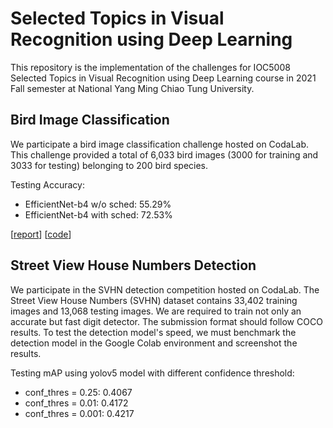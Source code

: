# Selected Topics in Visual Recognition using Deep Learning
This repository is the implementation of the challenges for IOC5008 Selected Topics in Visual Recognition using Deep Learning course in 2021 Fall semester at National Yang Ming Chiao Tung University.

## Bird Image Classification
We participate a bird image classification challenge hosted on CodaLab. This challenge provided a total of 6,033 bird images (3000 for training and 3033 for testing) belonging to 200 bird species.

Testing Accuracy:
* EfficientNet-b4 w/o sched: 55.29%
* EfficientNet-b4 with sched: 72.53%

[[report](https://github.com/joycenerd/bird-images-classification/blob/main/REPORT.pdf)] [[code](https://github.com/joycenerd/bird-images-classification)]

## Street View House Numbers Detection
We participate in the SVHN detection competition hosted on CodaLab. The Street View House Numbers (SVHN) dataset contains 33,402 training images and 13,068 testing images. We are required to train not only an accurate but fast digit detector. The submission format should follow COCO results. To test the detection model's speed, we must benchmark the detection model in the Google Colab environment and screenshot the results. 

Testing mAP using yolov5 model with different confidence threshold:
* conf_thres = 0.25: 0.4067
* conf_thres = 0.01: 0.4172
* conf_thres = 0.001: 0.4217


